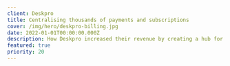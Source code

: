 ```yaml
---
client: Deskpro
title: Centralising thousands of payments and subscriptions
cover: /img/hero/deskpro-billing.jpg
date: 2022-01-01T00:00:00.000Z
description: How Deskpro increased their revenue by creating a hub for managing add-ons, invoices, and subscriptions
featured: true
priority: 20
---
```

